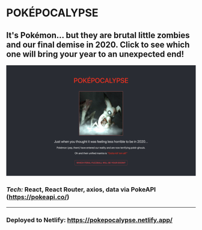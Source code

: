 # POKÉPOCALYPSE

## It's Pokémon... but they are brutal little zombies and our final demise in 2020. Click to see which one will bring your year to an unexpected end!

![Screenshot of 'Poképocalypse' home page](src/pokepocalypse_screenshot.png)

### _Tech:_ React, React Router, axios, data via PokeAPI (https://pokeapi.co/)

---

### Deployed to Netlify: https://pokepocalypse.netlify.app/
